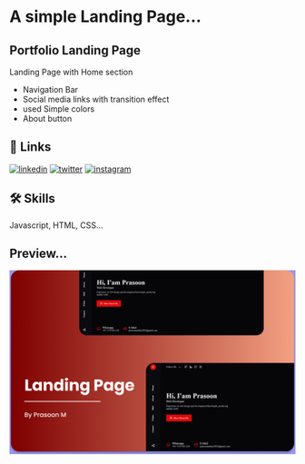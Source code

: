 
# A simple Landing Page...
## Portfolio Landing Page

Landing Page with Home section




- Navigation Bar
- Social media links with transition effect
- used Simple colors
- About button


## 🔗 Links

[![linkedin](https://img.shields.io/badge/linkedin-0A66C2?style=for-the-badge&logo=linkedin&logoColor=white)](https://www.linkedin.com/in/prasoon-mohan//)
[![twitter](https://img.shields.io/badge/twitter-1DA1F2?style=for-the-badge&logo=twitter&logoColor=blue)](https://twitter.com/mohan_prasoon)
[![instagram](https://img.shields.io/badge/instagram-1DA1F2?style=for-the-badge&logo=instagram&logoColor=purple)](https://twitter.com/mohan_prasoon)


## 🛠 Skills
Javascript, HTML, CSS...


## Preview...

![Screenshot](./assets/images/preview.png)

